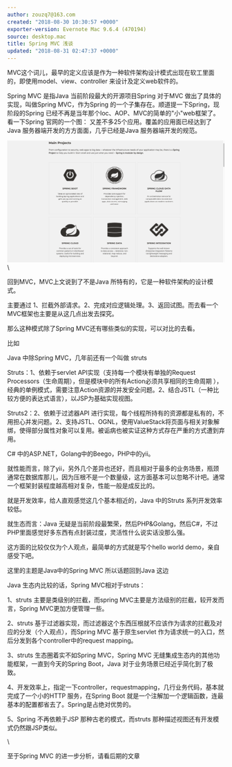 ```yaml
---
author: zouzq7@163.com
created: "2018-08-30 10:30:57 +0000"
exporter-version: Evernote Mac 9.6.4 (470194)
source: desktop.mac
title: Spring MVC 浅谈
updated: "2018-08-31 02:47:37 +0000"
---
```


<div>

MVC这个词儿，最早的定义应该是作为一种软件架构设计模式出现在软工里面的，即使用model、view、controller
来设计及定义web软件的。

</div>

<div>

Spring MVC 是指Java 当前阶段最大的开源项目Spring 对于MVC
做出了具体的实现，叫做Spring MVC，作为Spring
的一个子集存在。顺道提一下Spring，现阶段的Spring
已经不再是当年那个Ioc、AOP、MVC的简单的"小"web框架了。看一下Spring
官网的一个图： 又差不多25个应用。覆盖的应用面已经达到了Java
服务器端开发的方方面面，几乎已经是Java 服务器端开发的规范。

</div>

<div>

![](Spring%20MVC%20%E6%B5%85%E8%B0%88.resources/F783C97A-7200-4100-A212-E3B3730A4AA7.png) 
 \

</div>

<div>

回到MVC，MVC上文说到了不是Java 所特有的，它是一种软件架构的设计模式。

</div>

<div>

主要通过
1、拦截外部请求。2、完成对应逻辑处理。3、返回试图。而去看一个MVC框架也主要是从这几点出发去探究。

</div>

<div>

那么这种模式除了Spring MVC还有哪些类似的实现，可以对比的去看。

</div>

<div>

比如

</div>

<div>

Java 中除Spring MVC，几年前还有一个叫做 struts

</div>

<div>

Struts：1、依赖于servlet API实现（支持每一个模块有单独的Request
Processors（生命周期），但是模块中的所有Action必须共享相同的生命周期
），经典的单例模式，需要注意Action资源的并发安全问题。2、结合JSTL（一种比较方便的表达式语言），以JSP为基础实现视图。

</div>

<div>

Struts2：2、依赖于过滤器API
进行实现，每个线程所持有的资源都是私有的，不用担心并发问题。2、支持JSTL、OGNL，使用ValueStack将页面与相关对象解绑，使得部分属性对象可以复用。被诟病也被实证这种方式存在严重的方式遭到弃用。

</div>

<div>

C# 中的ASP.NET，Golang中的Beego，PHP中的yii。

</div>

<div>

就性能而言，除了yii，另外几个差异也还好，而且相对于最多的业务场景，瓶颈通常在数据库那儿，因为压根不是一个数量级，这方面基本可以忽略不计吧。通常一个框架封装程度越高相对复杂，性能一般是成反比的。

</div>

<div>

就是开发效率，给人直观感觉这几个基本相近的，Java 中的Struts
系列开发效率较低。

</div>

<div>

就生态而言：Java
无疑是当前阶段最繁荣，然后PHP&Golang，然后C#，不过PHP里面感觉好多东西有点封装过度，灵活性什么说实话没那么强。

</div>

<div>

这方面的比较仅仅为个人观点，最简单的方式就是写个hello world
demo，亲自感受下吧。

</div>

<div>

这里的主题是Java中的Spring MVC 所以话题回到Java 这边

</div>

<div>

Java 生态内比较的话，Spring MVC相对于struts：

</div>

<div>

1、struts 主要是类级别的拦截，而spring
MVC主要是方法级别的拦截，较开发而言，Spring MVC更加方便管理一些。

</div>

<div>

2、struts
基于过滤器实现，而过滤器这个东西压根就不应该作为请求的拦截及对应的分发（个人观点），而Spring
MVC 基于原生servlet
作为请求统一的入口，然后分发到各个controller中的request mapping。

</div>

<div>

3、struts 生态圈着实不如Spring MVC，Spring MVC
无缝集成生态内的其他功能框架，一直到今天的Spring Boot，Java
对于业务场景已经近乎简化到了极致。

</div>

<div>

4、开发效率上，指定一下controller，requestmapping，几行业务代码，基本就完成了一个小的HTTP
服务，在Spring Boot
就是一个注解加一个逻辑函数，连最基本的配置都省去了。Spring是占绝对优势的。

</div>

<div>

5、Spring 不再依赖于JSP 那种古老的模式，而struts
那种描述视图还有开发模式仍然跟JSP类似。

</div>

<div>

\

</div>

<div>

至于Spring MVC 的进一步分析，请看后期的文章

</div>
